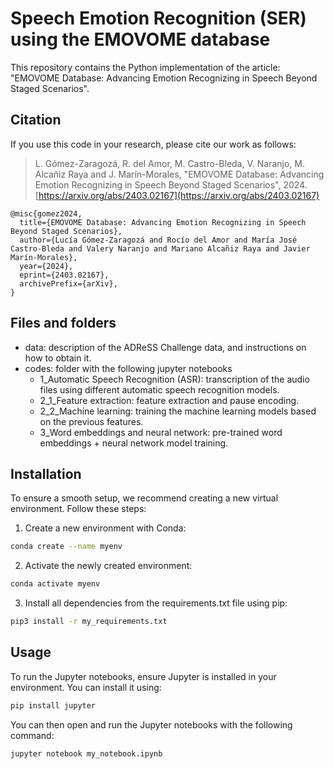 # Speech Emotion Recognition (SER) using the EMOVOME database
This repository contains the Python implementation of the article: "EMOVOME Database: Advancing Emotion Recognizing in Speech Beyond Staged Scenarios".

## Citation
If you use this code in your research, please cite our work as follows:

> L. Gómez-Zaragozá, R. del Amor, M. Castro-Bleda, V. Naranjo, M. Alcañiz Raya and J. Marín-Morales, "EMOVOME Database: Advancing Emotion Recognizing in Speech Beyond Staged Scenarios", 2024. [https://arxiv.org/abs/2403.02167](https://arxiv.org/abs/2403.02167)


```
@misc{gomez2024,
  title={EMOVOME Database: Advancing Emotion Recognizing in Speech Beyond Staged Scenarios},
  author={Lucía Gómez-Zaragozá and Rocío del Amor and María José Castro-Bleda and Valery Naranjo and Mariano Alcañiz Raya and Javier Marín-Morales},
  year={2024},
  eprint={2403.02167},
  archivePrefix={arXiv},
}
```

## Files and folders
* data: description of the ADReSS Challenge data, and instructions on how to obtain it.
* codes: folder with the following jupyter notebooks
  * 1_Automatic Speech Recognition (ASR): transcription of the audio files using different automatic speech recognition models.
  * 2_1_Feature extraction: feature extraction and pause encoding. 
  * 2_2_Machine learning: training the machine learning models based on the previous features.
  * 3_Word embeddings and neural network: pre-trained word embeddings + neural network model training.


## Installation

To ensure a smooth setup, we recommend creating a new virtual environment. Follow these steps:

1. Create a new environment with Conda:

```bash
conda create --name myenv
```
2. Activate the newly created environment:

```bash
conda activate myenv
```

3. Install all dependencies from the requirements.txt file using pip:

```bash
pip3 install -r my_requirements.txt
```

## Usage

To run the Jupyter notebooks, ensure Jupyter is installed in your environment. You can install it using: 

```bash
pip install jupyter
```

You can then open and run the Jupyter notebooks with the following command:

```bash
jupyter notebook my_notebook.ipynb
```



